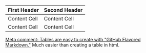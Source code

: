 | First Header  | Second Header |
| ------------- | ------------- |
| Content Cell  | Content Cell  |
| Content Cell  | Content Cell  |

[Meta comment: Tables are easy to create with "GitHub Flavored Markdown."](https://help.github.com/articles/github-flavored-markdown/)
Much easier than creating a table in html.

